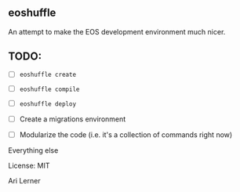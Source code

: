 ## eoshuffle

An attempt to make the EOS development environment much nicer.

## TODO:

* [ ] `eoshuffle create`
* [ ] `eoshuffle compile`
* [ ] `eoshuffle deploy`

* [ ] Create a migrations environment
* [ ] Modularize the code (i.e. it's a collection of commands right now)

Everything else

License: MIT

Ari Lerner
